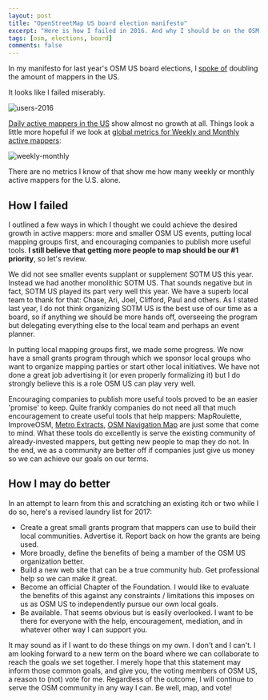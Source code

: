 ```yaml
---
layout: post
title: "OpenStreetMap US board election manifesto"
excerpt: "Here is how I failed in 2016. And why I should be on the OSM US board in 2017."
tags: [osm, elections, board]
comments: false
---
```


In my manifesto for last year's OSM US board elections, I [spoke of](https://www.openstreetmap.org/user/mvexel/diary/36087) doubling the amount of mappers in the US.

It looks like I failed miserably.

![users-2016](https://blog-image-hosting.s3.amazonaws.com/users-2016.PNG)

[Daily active mappers in the US](http://osmstats.neis-one.org/?item=members&country=United%20States) show almost no growth at all. Things look a little more hopeful if we look at [global metrics for Weekly and Monthly active mappers](http://osmstats.neis-one.org/?item=members):

![weekly-monthly](https://blog-image-hosting.s3.amazonaws.com/users-7-30.PNG)

There are no metrics I know of that show me how many weekly or monthly active mappers for the U.S. alone.

## How I failed

I outlined a few ways in which I thought we could achieve the desired growth in active mappers: more and smaller OSM US events, putting local mapping groups first, and encouraging companies to publish more useful tools. **I still believe that getting more people to map should be our #1 priority**, so let's review.

We did not see smaller events supplant or supplement SOTM US this year. Instead we had another monolithic SOTM US. That sounds negative but in fact, SOTM US played its part very well this year. We have a superb local team to thank for that: Chase, Ari, Joel, Clifford, Paul and others. As I stated last year, I do not think organizing SOTM US is the best use of our time as a board, so if anything we should be more hands off, overseeing the program but delegating everything else to the local team and perhaps an event planner.

In putting local mapping groups first, we made some progress. We now have a small grants program through which we sponsor local groups who want to organize mapping parties or start other local initiatives. We have not done a great job advertising it (or even properly formalizing it) but I do strongly believe this is a role OSM US can play very well.

Encouraging companies to publish more useful tools proved to be an easier 'promise' to keep. Quite frankly companies do not need all that much encouragement to create useful tools that help mappers: MapRoulette, ImproveOSM, [Metro Extracts](https://mapzen.com/data/metro-extracts/), [OSM Navigation Map](https://mapbox.github.io/osm-navigation-map/) are just some that come to mind. What these tools do excellently is serve the existing community of already-invested mappers, but getting new people to map they do not. In the end, we as a community are better off if companies just give us money so we can achieve our goals on our terms.

## How I may do better

In an attempt to learn from this and scratching an existing itch or two while I do so, here's a revised laundry list for 2017:

* Create a great small grants program that mappers can use to build their local communities. Advertise it. Report back on how the grants are being used.
* More broadly, define the benefits of being a mamber of the OSM US organization better.
* Build a new web site that can be a true community hub. Get professional help so we can make it great.
* Become an official Chapter of the Foundation. I would like to evaluate the benefits of this against any constraints / limitations this imposes on us as OSM US to independently pursue our own local goals.
* Be available. That seems obvious but is easily overlooked. I want to be there for everyone with the help, encouragement, mediation, and in whatever other way I can support you.

It may sound as if I want to do these things on my own. I don't and I can't. I am looking forward to a new term on the board where we can collaborate to reach the goals we set together. I merely hope that this statement may inform those common goals, and give you, the voting members of OSM US, a reason to (not) vote for me. Regardless of the outcome, I will continue to serve the OSM community in any way I can. Be well, map, and vote!
